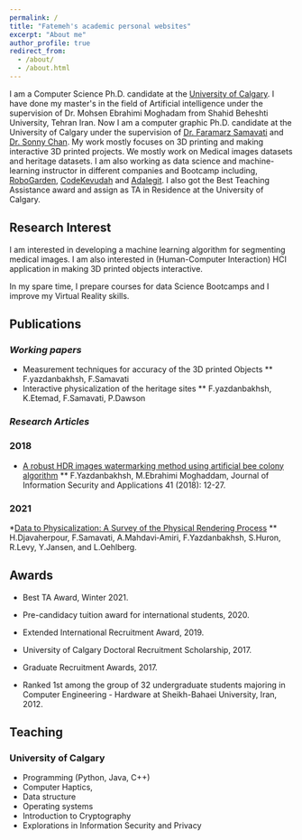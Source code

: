 ```yaml
---
permalink: /
title: "Fatemeh's academic personal websites"
excerpt: "About me"
author_profile: true
redirect_from: 
  - /about/
  - /about.html
---
```


I am a Computer Science Ph.D. candidate at the [University of Calgary](https://science.ucalgary.ca/computer-science). I have done my master's in the field of Artificial intelligence under the supervision of Dr. Mohsen Ebrahimi Moghadam from Shahid Beheshti University, Tehran Iran. Now I am a computer graphic Ph.D. candidate at the University of Calgary under the supervision of [Dr. Faramarz Samavati](https://pages.cpsc.ucalgary.ca/~samavati/) and [Dr. Sonny Chan](https://vt2.cpsc.ucalgary.ca/). My work mostly focuses on 3D printing and making interactive 3D printed projects. We mostly work on Medical images datasets and heritage datasets. I am also working as data science and machine-learning instructor in different companies and Bootcamp including, [RoboGarden](https://robogarden.ca/), [CodeKevudah](https://www.codekevudah.org/) and [Adalegit](https://adalegit.com/).
I also got the Best Teaching Assistance award and assign as TA in Residence at the University of Calgary.



## Research Interest

I am interested in developing a machine learning algorithm for segmenting medical images. I am also interested in (Human-Computer Interaction) HCI application in making 3D printed objects interactive.

In my spare time, I prepare courses for data Science Bootcamps and I improve my Virtual Reality skills.

## Publications
### _Working papers_
* Measurement techniques for accuracy of the 3D printed Objects
** F.yazdanbakhsh, F.Samavati
* Interactive physicalization of the heritage sites
** F.yazdanbakhsh, K.Etemad, F.Samavati, P.Dawson

### _Research Articles_

### 2018
* [A robust HDR images watermarking method using artificial bee colony algorithm](https://www.sciencedirect.com/science/article/pii/S2214212617301850?casa_token=2pcFhlPFYe8AAAAA:Ywn5MM6cmXQDFfXSeffsOD8-0U-hSIOe8gyIs3Z6UDUDegyH9koc02r02t7rByEYgEFGmkve)
** F.Yazdanbakhsh, M.Ebrahimi Moghaddam, Journal of Information Security and Applications 41 (2018): 12-27.
### 2021
*[Data to Physicalization: A Survey of the Physical Rendering Process](https://arxiv.org/pdf/2102.11175.pdf)
** H.Djavaherpour, F.Samavati, A.Mahdavi‐Amiri, F.Yazdanbakhsh, S.Huron, R.Levy, Y.Jansen, and L.Oehlberg. 

## Awards

* Best TA Award, Winter 2021.
* Pre-candidacy tuition award for international students, 2020.
* Extended International Recruitment Award, 2019.
* University of Calgary Doctoral Recruitment Scholarship, 2017.

* Graduate Recruitment Awards, 2017.
* Ranked 1st among the group of 32 undergraduate students majoring in Computer Engineering - Hardware at Sheikh-Bahaei University, Iran, 2012.


## Teaching 
### University of Calgary
* Programming (Python, Java, C++)
* Computer Haptics,
* Data structure  
* Operating systems
* Introduction to Cryptography
* Explorations in Information Security and Privacy
